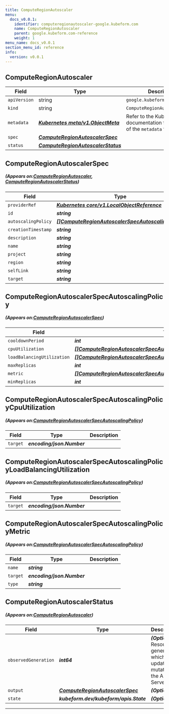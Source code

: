 ```yaml
---
title: ComputeRegionAutoscaler
menu:
  docs_v0.0.1:
    identifier: computeregionautoscaler-google.kubeform.com
    name: ComputeRegionAutoscaler
    parent: google.kubeform.com-reference
    weight: 1
menu_name: docs_v0.0.1
section_menu_id: reference
info:
  version: v0.0.1
---
```


## ComputeRegionAutoscaler
| Field | Type | Description |
| ------ | ----- | ----------- |
| `apiVersion` | string | `google.kubeform.com/v1alpha1` |
|    `kind` | string | `ComputeRegionAutoscaler` |
| `metadata` | ***[Kubernetes meta/v1.ObjectMeta](https://kubernetes.io/docs/reference/generated/kubernetes-api/v1.13/#objectmeta-v1-meta)***|Refer to the Kubernetes API documentation for the fields of the `metadata` field.|
| `spec` | ***[ComputeRegionAutoscalerSpec](#ComputeRegionAutoscalerSpec)***||
| `status` | ***[ComputeRegionAutoscalerStatus](#ComputeRegionAutoscalerStatus)***||
## ComputeRegionAutoscalerSpec
##### (Appears on:[ComputeRegionAutoscaler](#ComputeRegionAutoscaler), [ComputeRegionAutoscalerStatus](#ComputeRegionAutoscalerStatus))
| Field | Type | Description |
| ------ | ----- | ----------- |
| `providerRef` | ***[Kubernetes core/v1.LocalObjectReference](https://kubernetes.io/docs/reference/generated/kubernetes-api/v1.13/#localobjectreference-v1-core)***||
| `id` | ***string***||
| `autoscalingPolicy` | ***[[]ComputeRegionAutoscalerSpecAutoscalingPolicy](#ComputeRegionAutoscalerSpecAutoscalingPolicy)***||
| `creationTimestamp` | ***string***| ***(Optional)*** |
| `description` | ***string***| ***(Optional)*** |
| `name` | ***string***||
| `project` | ***string***| ***(Optional)*** |
| `region` | ***string***| ***(Optional)*** |
| `selfLink` | ***string***| ***(Optional)*** |
| `target` | ***string***||
## ComputeRegionAutoscalerSpecAutoscalingPolicy
##### (Appears on:[ComputeRegionAutoscalerSpec](#ComputeRegionAutoscalerSpec))
| Field | Type | Description |
| ------ | ----- | ----------- |
| `cooldownPeriod` | ***int***| ***(Optional)*** |
| `cpuUtilization` | ***[[]ComputeRegionAutoscalerSpecAutoscalingPolicyCpuUtilization](#ComputeRegionAutoscalerSpecAutoscalingPolicyCpuUtilization)***| ***(Optional)*** |
| `loadBalancingUtilization` | ***[[]ComputeRegionAutoscalerSpecAutoscalingPolicyLoadBalancingUtilization](#ComputeRegionAutoscalerSpecAutoscalingPolicyLoadBalancingUtilization)***| ***(Optional)*** |
| `maxReplicas` | ***int***||
| `metric` | ***[[]ComputeRegionAutoscalerSpecAutoscalingPolicyMetric](#ComputeRegionAutoscalerSpecAutoscalingPolicyMetric)***| ***(Optional)*** |
| `minReplicas` | ***int***||
## ComputeRegionAutoscalerSpecAutoscalingPolicyCpuUtilization
##### (Appears on:[ComputeRegionAutoscalerSpecAutoscalingPolicy](#ComputeRegionAutoscalerSpecAutoscalingPolicy))
| Field | Type | Description |
| ------ | ----- | ----------- |
| `target` | ***encoding/json.Number***||
## ComputeRegionAutoscalerSpecAutoscalingPolicyLoadBalancingUtilization
##### (Appears on:[ComputeRegionAutoscalerSpecAutoscalingPolicy](#ComputeRegionAutoscalerSpecAutoscalingPolicy))
| Field | Type | Description |
| ------ | ----- | ----------- |
| `target` | ***encoding/json.Number***||
## ComputeRegionAutoscalerSpecAutoscalingPolicyMetric
##### (Appears on:[ComputeRegionAutoscalerSpecAutoscalingPolicy](#ComputeRegionAutoscalerSpecAutoscalingPolicy))
| Field | Type | Description |
| ------ | ----- | ----------- |
| `name` | ***string***||
| `target` | ***encoding/json.Number***||
| `type` | ***string***||
## ComputeRegionAutoscalerStatus
##### (Appears on:[ComputeRegionAutoscaler](#ComputeRegionAutoscaler))
| Field | Type | Description |
| ------ | ----- | ----------- |
| `observedGeneration` | ***int64***| ***(Optional)*** Resource generation, which is updated on mutation by the API Server.|
| `output` | ***[ComputeRegionAutoscalerSpec](#ComputeRegionAutoscalerSpec)***| ***(Optional)*** |
| `state` | ***kubeform.dev/kubeform/apis.State***| ***(Optional)*** |
---
